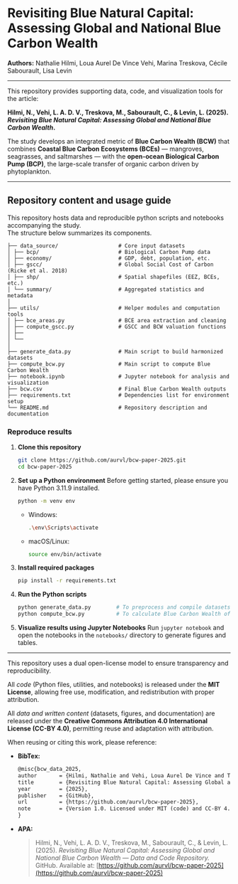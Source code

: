 # Revisiting Blue Natural Capital: Assessing Global and National Blue Carbon Wealth  

**Authors:** Nathalie Hilmi, Loua Aurel De Vince Vehi, Marina Treskova, Cécile Sabourault, Lisa Levin  

--- 

This repository provides supporting data, code, and visualization tools for the article:

**Hilmi, N., Vehi, L. A. D. V., Treskova, M., Sabourault, C., & Levin, L. (2025). _Revisiting Blue Natural Capital: Assessing Global and National Blue Carbon Wealth_.**

The study develops an integrated metric of **Blue Carbon Wealth (BCW)** that combines **Coastal Blue Carbon Ecosystems (BCEs)** — mangroves, seagrasses, and saltmarshes — with the **open-ocean Biological Carbon Pump (BCP)**, the large-scale transfer of organic carbon driven by phytoplankton.

---

## Repository content and usage guide

This repository hosts data and reproducible python scripts and notebooks accompanying the study.  
The structure below summarizes its components.

```
├── data_source/                   # Core input datasets
│ ├── bcp/                         # Biological Carbon Pump data
│ ├── economy/                     # GDP, debt, population, etc.
│ ├── gscc/                        # Global Social Cost of Carbon (Ricke et al. 2018)
│ ├── shp/                         # Spatial shapefiles (EEZ, BCEs, etc.)
│ └── summary/                     # Aggregated statistics and metadata
│
├── utils/                         # Helper modules and computation tools
│ ├── bce_areas.py                 # BCE area extraction and cleaning
│ ├── compute_gscc.py              # GSCC and BCW valuation functions
│ ├── 
│ └── 
│
├── generate_data.py               # Main script to build harmonized datasets
├── compute_bcw.py                 # Main script to compute Blue Carbon Wealth
├── notebook.ipynb                 # Jupyter notebook for analysis and visualization
├── bcw.csv                        # Final Blue Carbon Wealth outputs
├── requirements.txt               # Dependencies list for environment setup 
└── README.md                      # Repository description and documentation
```

### Reproduce results

1. **Clone this repository**  
    ```bash
    git clone https://github.com/aurvl/bcw-paper-2025.git
    cd bcw-paper-2025
    ```
2. **Set up a Python environment**
    Before getting started, please ensure you have Python 3.11.9 installed.
    ```bash
    python -m venv env
    ```
    - Windows:
        ```bash
        .\env\Scripts\activate
        ```
    - macOS/Linux:
        ```bash
        source env/bin/activate
        ```
3. **Install required packages**
    ```bash
    pip install -r requirements.txt
    ```
4. **Run the Python scripts**
    ```bash
    python generate_data.py        # To preprocess and compile datasets
    python compute_bcw.py          # To calculate Blue Carbon Wealth of nations
    ```
5. **Visualize results using Jupyter Notebooks**
    Run `jupyter notebook` and open the notebooks in the `notebooks/` directory to generate figures and tables.

---

This repository uses a dual open-license model to ensure transparency and reproducibility.  

All *code* (Python files, utilities, and notebooks) is released under the **MIT License**, allowing free use, modification, and redistribution with proper attribution.  

All *data and written content* (datasets, figures, and documentation) are released under the **Creative Commons Attribution 4.0 International License (CC-BY 4.0)**, permitting reuse and adaptation with attribution.  

When reusing or citing this work, please reference: 

* **BibTex:**

    ```latex
    @misc{bcw_data_2025,
    author       = {Hilmi, Nathalie and Vehi, Loua Aurel De Vince and Treskova, Marina and Sabourault, Cécile and Levin, Lisa},
    title        = {Revisiting Blue Natural Capital: Assessing Global and National Blue Carbon Wealth — Data and Code Repository},
    year         = {2025},
    publisher    = {GitHub},
    url          = {https://github.com/aurvl/bcw-paper-2025},
    note         = {Version 1.0. Licensed under MIT (code) and CC-BY 4.0 (data and text)},
    }
    ```

* **APA:**
    > Hilmi, N., Vehi, L. A. D. V., Treskova, M., Sabourault, C., & Levin, L. (2025). *Revisiting Blue Natural Capital: Assessing Global and National Blue Carbon Wealth — Data and Code Repository.* GitHub. Available at: [https://github.com/aurvl/bcw-paper-2025](https://github.com/aurvl/bcw-paper-2025)